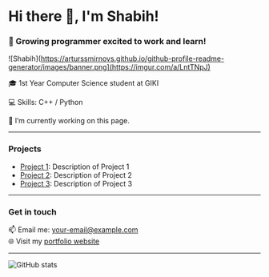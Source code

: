 # Hi there 👋, I'm Shabih!
### 🚀 Growing programmer excited to work and learn!

![Shabih](https://arturssmirnovs.github.io/github-profile-readme-generator/images/banner.png](https://imgur.com/a/LntTNpJ)

🎓 1st Year Computer Science student at GIKI

💻 Skills: C++ / Python 

🔭 I’m currently working on this page. 

---

### Projects

- [Project 1](link-to-project-1): Description of Project 1
- [Project 2](link-to-project-2): Description of Project 2
- [Project 3](link-to-project-3): Description of Project 3

---

### Get in touch

📫 Email me: [your-email@example.com](mailto:your-email@example.com)  
🌐 Visit my [portfolio website](https://shabih.github.io)

---

![GitHub stats](https://github-readme-stats.vercel.app/api?username=shabih&show_icons=true)

